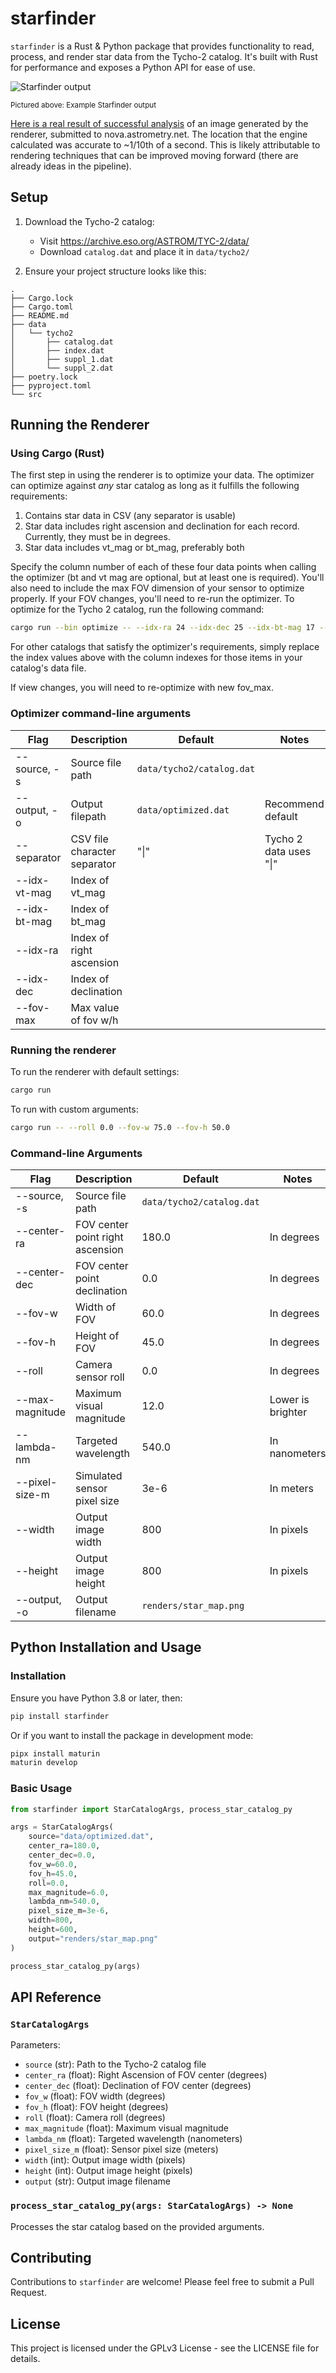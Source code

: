 # starfinder

`starfinder` is a Rust & Python package that provides functionality to read, process, and render star data from the Tycho-2 catalog. It's built with Rust for performance and exposes a Python API for ease of use.

![Starfinder output](https://raw.githubusercontent.com/djmango/starfinder/master/example_output.png "Example Starfinder Output")

<small>Pictured above: Example Starfinder output</small>

[Here is a real result of successful analysis](https://nova.astrometry.net/user_images/10943719#annotated) of an image generated by the renderer, submitted to nova.astrometry.net. The location that the engine calculated was accurate to ~1/10th of a second. This is likely attributable to rendering techniques that can be improved moving forward (there are already ideas in the pipeline). 

## Setup

1. Download the Tycho-2 catalog:

   - Visit https://archive.eso.org/ASTROM/TYC-2/data/
   - Download `catalog.dat` and place it in `data/tycho2/`

2. Ensure your project structure looks like this:

```
.
├── Cargo.lock
├── Cargo.toml
├── README.md
├── data
│   └── tycho2
│       ├── catalog.dat
│       ├── index.dat
│       ├── suppl_1.dat
│       └── suppl_2.dat
├── poetry.lock
├── pyproject.toml
└── src
```

## Running the Renderer

### Using Cargo (Rust)

The first step in using the renderer is to optimize your data. The optimizer can optimize against
_any_ star catalog as long as it fulfills the following requirements:

1) Contains star data in CSV (any separator is usable)
2) Star data includes right ascension and declination for each record. Currently, they must be in degrees.
3) Star data includes vt_mag or bt_mag, preferably both

Specify the column number of each of these four data points when calling the optimizer (bt and vt
mag are optional, but at least one is required). You'll also need to include the max FOV dimension 
of your sensor to optimize properly. If your FOV changes, you'll need to re-run the optimizer.
To optimize for the Tycho 2 catalog, run the following command:
```bash
cargo run --bin optimize -- --idx-ra 24 --idx-dec 25 --idx-bt-mag 17 --idx-vt-mag 19 --fov-max 60
```
For other catalogs that satisfy the optimizer's requirements, simply replace the index values above
with the column indexes for those items in your catalog's data file.

If view changes, you will need to re-optimize with new fov_max.

### Optimizer command-line arguments

| Flag         | Description                  | Default                   | Notes                        |
|--------------|------------------------------|---------------------------|------------------------------|
| --source, -s | Source file path             | `data/tycho2/catalog.dat` |                              |
| --output, -o | Output filepath              | `data/optimized.dat`      | Recommend default            |
| --separator  | CSV file character separator | "&#124;"                  | Tycho 2 data uses "&#124;"   |
| --idx-vt-mag | Index of vt_mag              |                           |                              |
| --idx-bt-mag | Index of bt_mag              |                           |                              |
| --idx-ra     | Index of right ascension     |                           |                              |
| --idx-dec    | Index of declination         |                           |                              |
| --fov-max    | Max value of fov w/h         |                           |                              |


### Running the renderer 

To run the renderer with default settings:

```bash
cargo run
```

To run with custom arguments:

```bash
cargo run -- --roll 0.0 --fov-w 75.0 --fov-h 50.0
```

### Command-line Arguments

| Flag            | Description                      | Default                   | Notes             |
|-----------------|----------------------------------|---------------------------|-------------------|
| --source, -s    | Source file path                 | `data/tycho2/catalog.dat` |                   |
| --center-ra     | FOV center point right ascension | 180.0                     | In degrees        |
| --center-dec    | FOV center point declination     | 0.0                       | In degrees        |
| --fov-w         | Width of FOV                     | 60.0                      | In degrees        |
| --fov-h         | Height of FOV                    | 45.0                      | In degrees        |
| --roll          | Camera sensor roll               | 0.0                       | In degrees        |
| --max-magnitude | Maximum visual magnitude         | 12.0                      | Lower is brighter |
| --lambda-nm     | Targeted wavelength              | 540.0                     | In nanometers     |
| --pixel-size-m  | Simulated sensor pixel size      | 3e-6                      | In meters         |
| --width         | Output image width               | 800                       | In pixels         |
| --height        | Output image height              | 800                       | In pixels         |
| --output, -o    | Output filename                  | `renders/star_map.png`    |                   |

## Python Installation and Usage

### Installation

Ensure you have Python 3.8 or later, then:

```bash
pip install starfinder
````

Or if you want to install the package in development mode:

```bash
pipx install maturin
maturin develop
````

### Basic Usage

```python
from starfinder import StarCatalogArgs, process_star_catalog_py

args = StarCatalogArgs(
    source="data/optimized.dat",
    center_ra=180.0,
    center_dec=0.0,
    fov_w=60.0,
    fov_h=45.0,
    roll=0.0,
    max_magnitude=6.0,
    lambda_nm=540.0,
    pixel_size_m=3e-6,
    width=800,
    height=600,
    output="renders/star_map.png"
)

process_star_catalog_py(args)
```

## API Reference

### `StarCatalogArgs`

Parameters:

- `source` (str): Path to the Tycho-2 catalog file
- `center_ra` (float): Right Ascension of FOV center (degrees)
- `center_dec` (float): Declination of FOV center (degrees)
- `fov_w` (float): FOV width (degrees)
- `fov_h` (float): FOV height (degrees)
- `roll` (float): Camera roll (degrees)
- `max_magnitude` (float): Maximum visual magnitude
- `lambda_nm` (float): Targeted wavelength (nanometers)
- `pixel_size_m` (float): Sensor pixel size (meters)
- `width` (int): Output image width (pixels)
- `height` (int): Output image height (pixels)
- `output` (str): Output image filename

### `process_star_catalog_py(args: StarCatalogArgs) -> None`

Processes the star catalog based on the provided arguments.

## Contributing

Contributions to `starfinder` are welcome! Please feel free to submit a Pull Request.

## License

This project is licensed under the GPLv3 License - see the LICENSE file for details.
